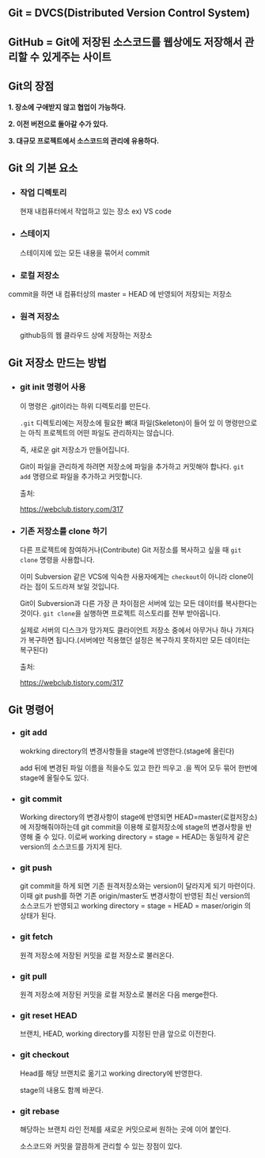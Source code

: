 ## Git = DVCS(Distributed Version Control System)

## GitHub = Git에 저장된 소스코드를 웹상에도 저장해서 관리할 수 있게주는 사이트



## Git의 장점

**1. 장소에 구애받지 않고 협업이 가능하다.**

**2. 이전 버전으로 돌아갈 수가 있다.**

**3. 대규모 프로젝트에서 소스코드의 관리에 유용하다.**



## Git 의 기본 요소

- ### 작업 디렉토리

  현재 내컴퓨터에서 작업하고 있는 장소 ex) VS code

- ### 스테이지

  스테이지에 있는 모든 내용을 묶어서 commit

-  ### 로컬 저장소

  commit을 하면 내 컴퓨터상의 master = HEAD 에 반영되어 저장되는 저장소

- ### 원격 저장소

  github등의 웹 클라우드 상에 저장하는 저장소

  

## Git 저장소 만드는 방법

- ### git init 명령어 사용

  이 명령은 .git이라는 하위 디렉토리를 만든다.

  `.git` 디렉토리에는 저장소에 필요한 뼈대 파일(Skeleton)이 들어 있 이 명령만으로는 아직 프로젝트의 어떤 파일도 관리하지는 않습니다.

  즉, 새로운 git 저장소가 만들어집니다.

  Git이 파일을 관리하게 하려면 저장소에 파일을 추가하고 커밋해야 합나다. `git add` 명령으로 파일을 추가하고 커밋합니다.

  출처: 

  https://webclub.tistory.com/317

- ### 기존 저장소를 clone 하기

  다른 프로젝트에 참여하거나(Contribute) Git 저장소를 복사하고 싶을 때 `git clone` 명령을 사용합니다. 

  이미 Subversion 같은 VCS에 익숙한 사용자에게는 `checkout`이 아니라 clone이라는 점이 도드라져 보일 것입니다. 

  Git이 Subversion과 다른 가장 큰 차이점은 서버에 있는 모든 데이터를 복사한다는 것이다. `git clone`을 실행하면 프로젝트 히스토리를 전부 받아옵니다. 

  실제로 서버의 디스크가 망가져도 클라이언트 저장소 중에서 아무거나 하나 가져다가 복구하면 됩니다.(서버에만 적용했던 설정은 복구하지 못하지만 모든 데이터는 복구된다)

  출처: 

  https://webclub.tistory.com/317



## Git 명령어

- ### git add

  wokrking directory의 변경사항들을 stage에 반영한다.(stage에 올린다)

  add 뒤에 변경된 파일 이름을 적을수도 있고 한칸 띄우고 .을 찍어 모두 묶어 한번에 stage에 올릴수도 있다.

- ### git commit

  Working directory의 변경사항이 stage에 반영되면 HEAD=master(로컬저장소)에 저장해줘야하는데 git commit을 이용해 로컬저장소에 stage의 변경사항을 반영해 줄 수 있다. 이로써 working directory = stage = HEAD는 동일하게 같은 version의 소스코드를 가지게 된다. 

- ### git push

  git commit을 하게 되면 기존 원격저장소와는 version이 달라지게 되기 마련이다. 이때 git push를 하면 기존 origin/master도 변경사항이 반영된 최신 version의 소스코드가 반영되고 working directory = stage = HEAD  = maser/origin 의 상태가 된다.

- ### git fetch

  원격 저장소에 저장된 커밋을 로컬 저장소로 불러온다.

- ### git pull

  원격 저장소에 저장된 커밋을 로컬 저장소로 불러온 다음 merge한다.

- ### git reset HEAD

  브랜치, HEAD, working directory를 지정된 만큼 앞으로 이전한다.

- ### git checkout

  Head를 해당 브랜치로 옮기고 working directory에 반영한다.

  stage의 내용도 함께 바꾼다.

- ### git rebase

  해당하는 브랜치 라인 전체를 새로운 커밋으로써 원하는 곳에 이어 붙인다.

  소스코드와 커밋을 깔끔하게 관리할 수 있는 장점이 있다.













